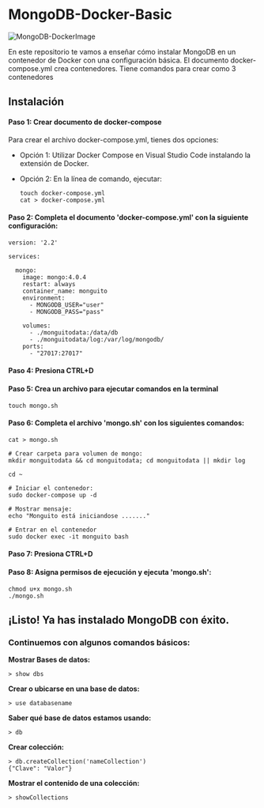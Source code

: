 # MongoDB-Docker-Basic
![MongoDB-DockerImage](https://media.licdn.com/dms/image/C5612AQENOC_bFx1Scg/article-cover_image-shrink_600_2000/0/1599320945318?e=2147483647&v=beta&t=Hj5K3tLMhvguYziWrDZ-ckB-zceTHkBSxLNBKr1LqaY)

En este repositorio te vamos a enseñar cómo instalar MongoDB en un contenedor de Docker con una configuración básica.
El documento docker-compose.yml crea contenedores. Tiene comandos para crear como 3 contenedores

## Instalación

#### Paso 1: Crear documento de docker-compose

Para crear el archivo docker-compose.yml, tienes dos opciones:

- Opción 1: Utilizar Docker Compose en Visual Studio Code instalando la extensión de Docker.

- Opción 2: En la línea de comando, ejecutar:
  ```
  touch docker-compose.yml
  cat > docker-compose.yml
  ```
#### Paso 2: Completa  el documento 'docker-compose.yml' con la siguiente configuración:
```
version: '2.2'

services:

  mongo:
    image: mongo:4.0.4
    restart: always
    container_name: monguito
    environment:
      - MONGODB_USER="user"
      - MONGODB_PASS="pass"	
      
    volumes:
      - ./monguitodata:/data/db
      - ./monguitodata/log:/var/log/mongodb/
    ports:
      - "27017:27017"
```

#### Paso 4: Presiona CTRL+D

#### Paso 5: Crea un archivo para ejecutar comandos en la terminal 
```
touch mongo.sh
```

#### Paso 6: Completa el archivo 'mongo.sh' con los siguientes comandos:
```
cat > mongo.sh

# Crear carpeta para volumen de mongo:
mkdir monguitodata && cd monguitodata; cd monguitodata || mkdir log

cd ~

# Iniciar el contenedor:
sudo docker-compose up -d

# Mostrar mensaje:
echo "Monguito está iniciandose ......."

# Entrar en el contenedor
sudo docker exec -it monguito bash
```

#### Paso 7: Presiona CTRL+D

#### Paso 8: Asigna permisos de ejecución y ejecuta 'mongo.sh':
```
chmod u+x mongo.sh
./mongo.sh
```

## ¡Listo! Ya has instalado MongoDB con éxito. 

### Continuemos con algunos comandos básicos:

**Mostrar Bases de datos:**
```
> show dbs
```

**Crear o ubicarse en una base de datos:**
```
> use databasename
```

**Saber qué base de datos estamos usando:**
```
> db
```

**Crear colección:**
```
> db.createCollection('nameCollection')
{"Clave": "Valor"}
```

**Mostrar el contenido de una colección:**
```
> showCollections
```
